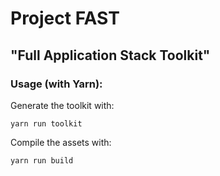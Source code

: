 # Project FAST
## "Full Application Stack Toolkit"

### Usage (with Yarn): 

Generate the toolkit with:
```
yarn run toolkit
```

Compile the assets with:
```
yarn run build
```